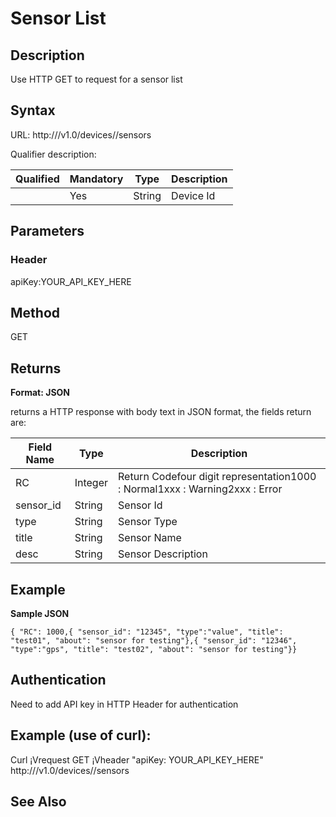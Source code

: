 
# Sensor List

## Description

Use HTTP GET to request for a sensor list

## Syntax

URL: http:///v1.0/devices//sensors

Qualifier description:

| Qualified|Mandatory| Type| Description|
| --- | --- | --- | --- |
|  | Yes | String | Device Id |

## Parameters

### Header

apiKey:YOUR\_API\_KEY\_HERE

## Method

GET

## Returns

**Format: JSON**

returns a HTTP response with body text in JSON format, the fields return are:

|Field Name|Type |Description |
| --- | --- | --- |
| RC | Integer | Return Codefour digit representation1000 : Normal1xxx : Warning2xxx : Error |
| sensor\_id | String | Sensor Id |
| type | String | Sensor Type |
| title | String | Sensor Name |
| desc | String | Sensor Description |

## Example

**Sample JSON**

```
{ "RC": 1000,{ "sensor_id": "12345", "type":"value", "title": "test01", "about": "sensor for testing"},{ "sensor_id": "12346", "type":"gps", "title": "test02", "about": "sensor for testing"}}
```

## Authentication

Need to add API key in HTTP Header for authentication

## Example (use of curl):

Curl ¡Vrequest GET ¡Vheader "apiKey: YOUR\_API\_KEY\_HERE" http:///v1.0/devices//sensors

## See Also

